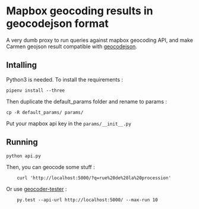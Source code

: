 # Mapbox geocoding results in geocodejson format

A very dumb proxy to run queries against mapbox geocoding API, and make Carmen geojson result compatible with [geocodejson](https://github.com/geocoders/geocodejson-spec).

## Intalling

Python3 is needed.
To install the requirements :

    pipenv install --three

Then duplicate the default_params folder and rename to params :

    cp -R default_params/ params/

Put your mapbox api key in the `params/__init__.py`

## Running

    python api.py

Then, you can geocode some stuff :

        curl 'http://localhost:5000/?q=rue%20de%20la%20procession'

Or use [geocoder-tester](https://github.com/geocoders/geocoder-tester) :

        py.test --api-url http://localhost:5000/ --max-run 10

